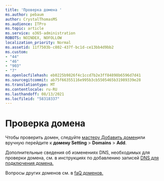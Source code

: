 ```yaml
---
title: 'Проверка домена '
ms.author: pebaum
author: CrystalThomasMS
ms.audience: ITPro
ms.topic: article
ms.service: o365-administration
ROBOTS: NOINDEX, NOFOLLOW
localization_priority: Normal
ms.assetid: 11f7503b-c802-437f-bc1d-ce13bb4d9bb2
ms.custom:
- "44"
- "46"
- "903"
- "7"
ms.openlocfilehash: eb0225b9826f4c1ccd7b2e3ff84898b6596d7d41
ms.sourcegitcommit: ab75f66355116e995b3cb5505465b31989339e28
ms.translationtype: MT
ms.contentlocale: ru-RU
ms.lasthandoff: 08/13/2021
ms.locfileid: "58318337"
---
```

# <a name="how-to-verify-your-domain"></a>Проверка домена

Чтобы проверить домен, следуйте [мастеру Добавить домен](https://admin.microsoft.com/Adminportal#/Domains/Wizard)или вручную перейдите к **домену Setting**  >  **Domains**  >  **Add**.

Дополнительные сведения об изменениях DNS, необходимых для проверки домена, см. в инструкциях по добавлению записей [DNS для подключения домена.](https://docs.microsoft.com/microsoft-365/admin/get-help-with-domains/create-dns-records-at-any-dns-hosting-provider)

Вопросы других доменов см. в [faQ доменов.](https://docs.microsoft.com/microsoft-365/admin/setup/domains-faq)

